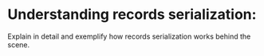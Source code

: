 # Understanding records serialization:
Explain in detail and exemplify how records serialization works behind the scene.